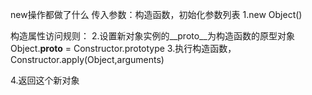 new操作都做了什么
传入参数：构造函数，初始化参数列表
1.new Object()

构造属性访问规则：
2.设置新对象实例的__proto__为构造函数的原型对象  Object.__proto__ = Constructor.prototype
3.执行构造函数，Constructor.apply(Object,arguments)

4.返回这个新对象